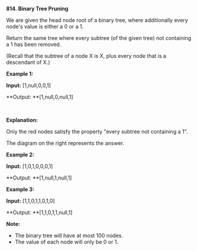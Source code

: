 **814. Binary Tree Pruning**

We are given the head node root of a binary tree, where additionally every node's value is either a 0 or a 1.

Return the same tree where every subtree (of the given tree) not containing a 1 has been removed.

(Recall that the subtree of a node X is X, plus every node that is a descendant of X.)

**Example 1:**

**Input:** [1,null,0,0,1]

**Output: **[1,null,0,null,1]

 

**Explanation:** 

Only the red nodes satisfy the property "every subtree not containing a 1".

The diagram on the right represents the answer.

**Example 2:**

**Input:** [1,0,1,0,0,0,1]

**Output: **[1,null,1,null,1]

**Example 3:**

**Input:** [1,1,0,1,1,0,1,0]

**Output: **[1,1,0,1,1,null,1]

**Note:**

- The binary tree will have at most 100 nodes.
- The value of each node will only be 0 or 1.

